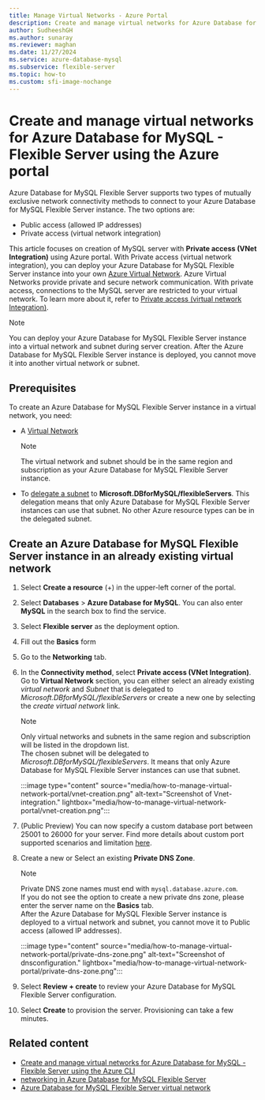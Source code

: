 ```yaml
---
title: Manage Virtual Networks - Azure Portal
description: Create and manage virtual networks for Azure Database for MySQL - Flexible Server using the Azure portal.
author: SudheeshGH
ms.author: sunaray
ms.reviewer: maghan
ms.date: 11/27/2024
ms.service: azure-database-mysql
ms.subservice: flexible-server
ms.topic: how-to
ms.custom: sfi-image-nochange
---
```


# Create and manage virtual networks for Azure Database for MySQL - Flexible Server using the Azure portal

Azure Database for MySQL Flexible Server supports two types of mutually exclusive network connectivity methods to connect to your Azure Database for MySQL Flexible Server instance. The two options are:

- Public access (allowed IP addresses)
- Private access (virtual network integration)

This article focuses on creation of MySQL server with **Private access (VNet Integration)** using Azure portal. With Private access (virtual network integration), you can deploy your Azure Database for MySQL Flexible Server instance into your own [Azure Virtual Network](/azure/virtual-network/virtual-networks-overview). Azure Virtual Networks provide private and secure network communication. With private access, connections to the MySQL server are restricted to your virtual network. To learn more about it, refer to [Private access (virtual network Integration)](./concepts-networking-vnet.md#private-access-virtual-network-integration).

> [!NOTE]  
> You can deploy your Azure Database for MySQL Flexible Server instance into a virtual network and subnet during server creation. After the Azure Database for MySQL Flexible Server instance is deployed, you cannot move it into another virtual network or subnet.

## Prerequisites

To create an Azure Database for MySQL Flexible Server instance in a virtual network, you need:

- A [Virtual Network](/azure/virtual-network/quick-create-portal#create-a-virtual-network)
    > [!NOTE]  
    > The virtual network and subnet should be in the same region and subscription as your Azure Database for MySQL Flexible Server instance.

- To [delegate a subnet](/azure/virtual-network/manage-subnet-delegation#delegate-a-subnet-to-an-azure-service) to **Microsoft.DBforMySQL/flexibleServers**. This delegation means that only Azure Database for MySQL Flexible Server instances can use that subnet. No other Azure resource types can be in the delegated subnet.

## Create an Azure Database for MySQL Flexible Server instance in an already existing virtual network

1. Select **Create a resource** (+) in the upper-left corner of the portal.
1. Select **Databases** > **Azure Database for MySQL**. You can also enter **MySQL** in the search box to find the service.
1. Select **Flexible server** as the deployment option.
1. Fill out the **Basics** form
1. Go to the **Networking** tab.
1. In the **Connectivity method**, select **Private access (VNet Integration)**. Go to **Virtual Network** section, you can either select an already existing *virtual network* and *Subnet* that is delegated to *Microsoft.DBforMySQL/flexibleServers* or create a new one by selecting the *create virtual network* link.
    > [!NOTE]  
    > Only virtual networks and subnets in the same region and subscription will be listed in the dropdown list. </br>
    > The chosen subnet will be delegated to *Microsoft.DBforMySQL/flexibleServers*. It means that only Azure Database for MySQL Flexible Server instances can use that subnet.</br>

    :::image type="content" source="media/how-to-manage-virtual-network-portal/vnet-creation.png" alt-text="Screenshot of Vnet-integration." lightbox="media/how-to-manage-virtual-network-portal/vnet-creation.png":::
1. (Public Preview) You can now specify a custom database port between 25001 to 26000 for your server. Find more details about custom port supported scenarios and limitation [here](./concepts-networking.md).
1. Create a new or Select an existing **Private DNS Zone**.
    > [!NOTE]  
    > Private DNS zone names must end with `mysql.database.azure.com`. </br>
    > If you do not see the option to create a new private dns zone, please enter the server name on the **Basics** tab.</br>
    > After the Azure Database for MySQL Flexible Server instance is deployed to a virtual network and subnet, you cannot move it to Public access (allowed IP addresses).</br>

    :::image type="content" source="media/how-to-manage-virtual-network-portal/private-dns-zone.png" alt-text="Screenshot of dnsconfiguration." lightbox="media/how-to-manage-virtual-network-portal/private-dns-zone.png":::
1. Select **Review + create** to review your Azure Database for MySQL Flexible Server configuration.
1. Select **Create** to provision the server. Provisioning can take a few minutes.

## Related content

- [Create and manage virtual networks for Azure Database for MySQL - Flexible Server using the Azure CLI](how-to-manage-virtual-network-cli.md)
- [networking in Azure Database for MySQL Flexible Server](concepts-networking.md)
- [Azure Database for MySQL Flexible Server virtual network](./concepts-networking-vnet.md#private-access-virtual-network-integration)
